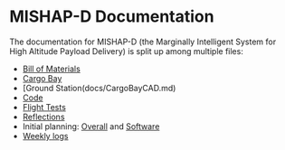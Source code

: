 # MISHAP-D Documentation
The documentation for MISHAP-D (the Marginally Intelligent System for High Altitude Payload Delivery) is split up among multiple files:
* [Bill of Materials](/docs/bill_of_materials.md)
* [Cargo Bay](/docs/CargoBayCAD.md)
* [Ground Station(docs/CargoBayCAD.md)
* [Code](/docs/code.md)
* [Flight Tests](/docs/flight_tests.md)
* [Reflections](/docs/reflections.md)
* Initial planning: [Overall](/docs/PLANNING.md) and [Software](SOFTWAREPLANNING.md)
* [Weekly logs](/docs/WEEKLYLOG.md)
